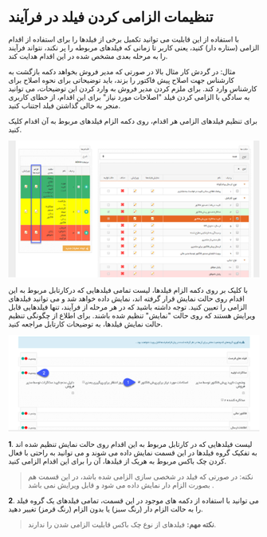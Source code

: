 #  تنظیمات الزامی کردن فیلد در فرآیند  

با استفاده از این قابلیت می توانید تکمیل برخی از فیلدها را برای استفاده از اقدام الزامی (ستاره دار) کنید، یعنی کاربر تا زمانی که فیلدهای مربوطه را پر نکند، نتواند فرآیند را به مرحله بعدی مشخص شده در این اقدام هدایت کند.

مثال: در گردش کار مثال بالا در صورتی که مدیر فروش بخواهد دکمه بازگشت به کارشناس جهت اصلاح پیش فاکتور را بزند، باید توضیحاتی برای نحوه اصلاح برای کارشناس وارد کند. برای ملزم کردن مدیر فروش به وارد کردن این توضیحات، می توانید به سادگی با الزامی کردن فیلد "اصلاحات مورد نیاز" برای این اقدام، از خطای کاربری منجر به خالی گذاشتن فیلد اجتناب کنید.

برای تنظیم فیلدهای الزامی هر اقدام، روی دکمه الزام فیلدهای مربوط به آن اقدام کلیک کنید.

![](Action5.png)

با کلیک بر روی دکمه الزام فیلدها، لیست تمامی فیلدهایی که درکارتابل مربوط به این اقدام روی حالت نمایش قرار گرفته اند، نمایش داده خواهد شد و می توانید فیلدهای الزامی را تعیین کنید. توجه داشته باشید که در هر مرحله از فرآیند، تنها فیلدهایی قابل ویرایش هستند که روی حالت "نمایش" تنظیم شده باشند. برای اطلاع از چگونگی تنظیم حالت نمایش فیلدها، به توضیحات کارتابل مراجعه کنید.


![](Action6.png)

**1**. لیست فیلدهایی که در کارتابل مربوط به این اقدام روی حالت نمایش تنظیم شده اند به تفکیک گروه فیلدها در این قسمت نمایش داده می شوند و می توانید به راحتی با فعال کردن چک باکس مربوط به هریک از فیلدها، آن را برای این اقدام الزامی کنید.

> نکته: در صورتی که فیلد در شخصی سازی الزامی شده باشد، در این قسمت هم بصورت الزام دار نمایش داده می شود و قابل ویرایش نمی باشد .


**2**. می توانید با استفاده از دکمه های موجود در این قسمت، تمامی فیلدهای یک گروه فیلد را به حالت الزام دار (رنگ سبز) یا بدون الزام (رنگ قرمز) تغییر دهید.

> **نکته مهم:** فیلدهای از نوع چک باکس قابلیت الزامی شدن را ندارند.



